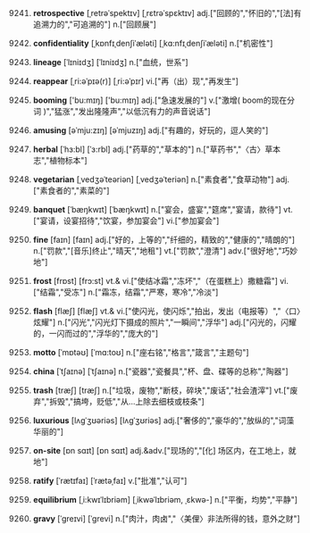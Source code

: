 9241. **retrospective**
[ˌretrəˈspektɪv]  [ˌrɛtrəˈspɛktɪv]
adj.["回顾的","怀旧的","[法]有追溯力的","可追溯的"]  n.["回顾展"]  

9242. **confidentiality**
[ˌkɒnfɪˌdenʃiˈæləti]  [ˌkɑ:nfɪˌdenʃiˈæləti]
n.["机密性"]  

9243. **lineage**
[ˈlɪniɪdʒ]  [ˈlɪniɪdʒ]
n.["血统，世系"]  

9244. **reappear**
[ˌri:əˈpɪə(r)]  [ˌri:əˈpɪr]
vi.["再（出）现","再发生"]  

9245. **booming**
['bu:mɪŋ]  ['bu:mɪŋ]
adj.["急速发展的"]  v.["激增( boom的现在分词 )","猛涨","发出隆隆声","以低沉有力的声音说话"]  

9246. **amusing**
[əˈmju:zɪŋ]  [əˈmjuzɪŋ]
adj.["有趣的，好玩的，逗人笑的"]  

9247. **herbal**
[ˈhɜ:bl]  [ˈɜ:rbl]
adj.["药草的","草本的"]  n.["草药书","〈古〉草本志","植物标本"]  

9248. **vegetarian**
[ˌvedʒəˈteəriən]  [ˌvedʒəˈteriən]
n.["素食者","食草动物"]  adj.["素食者的","素菜的"]  

9249. **banquet**
[ˈbæŋkwɪt]  [ˈbæŋkwɪt]
n.["宴会，盛宴","筵席","宴请，款待"]  vt.["宴请，设宴招待","饮宴，参加宴会"]  vi.["参加宴会"]  

9250. **fine**
[faɪn]  [faɪn]
adj.["好的，上等的","纤细的，精致的","健康的","晴朗的"]  n.["罚款","[音乐]终止","晴天","地租"]  vt.["罚款","澄清"]  adv.["很好地","巧妙地"]  

9251. **frost**
[frɒst]  [frɔ:st]
vt.& vi.["使结冰霜","冻坏","（在蛋糕上）撒糖霜"]  vi.["结霜","受冻"]  n.["霜冻，结霜","严寒，寒冷","冷淡"]  

9252. **flash**
[flæʃ]  [flæʃ]
vt.& vi.["使闪光，使闪烁","拍出，发出（电报等）","〈口〉炫耀"]  n.["闪光","闪光灯下摄成的照片","一瞬间","浮华"]  adj.["闪光的，闪耀的，一闪而过的","浮华的","庞大的"]  

9253. **motto**
[ˈmɒtəʊ]  [ˈmɑ:toʊ]
n.["座右铭","格言","箴言","主题句"]  

9254. **china**
[ˈtʃaɪnə]  [ˈtʃaɪnə]
n.["瓷器","瓷餐具","杯、盘、碟等的总称","陶器"]  

9255. **trash**
[træʃ]  [træʃ]
n.["垃圾，废物","断枝，碎块","废话","社会渣滓"]  vt.["废弃","拆毁","搞垮，贬低","从…上除去细枝或枝条"]  

9256. **luxurious**
[lʌgˈʒʊəriəs]  [lʌgˈʒʊriəs]
adj.["奢侈的","豪华的","放纵的","词藻华丽的"]  

9257. **on-site**
[ɒn sɑɪt]  [ɒn sɑɪt]
adj.&adv.["现场的","[化] 场区内，在工地上，就地"]  

9258. **ratify**
[ˈrætɪfaɪ]  [ˈrætəˌfaɪ]
v.["批准","认可"]  

9259. **equilibrium**
[ˌi:kwɪˈlɪbriəm]  [ˌikwəˈlɪbriəm, ˌɛkwə-]
n.["平衡，均势","平静"]  

9260. **gravy**
[ˈgreɪvi]  [ˈɡrevi]
n.["肉汁，肉卤","〈美俚〉非法所得的钱，意外之财"]  

